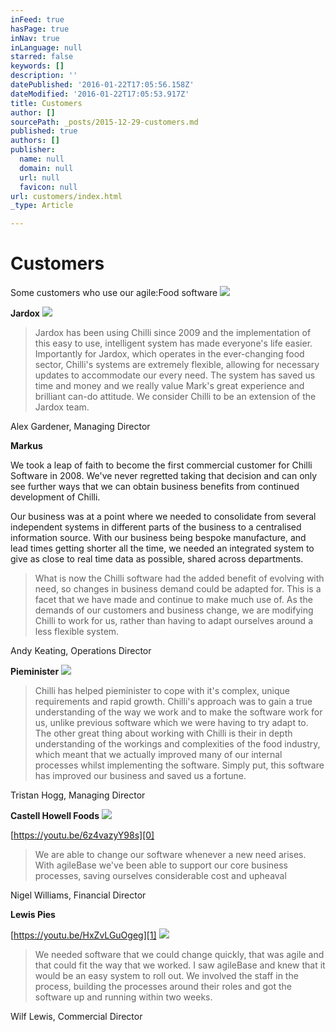 ```yaml
---
inFeed: true
hasPage: true
inNav: true
inLanguage: null
starred: false
keywords: []
description: ''
datePublished: '2016-01-22T17:05:56.158Z'
dateModified: '2016-01-22T17:05:53.917Z'
title: Customers
author: []
sourcePath: _posts/2015-12-29-customers.md
published: true
authors: []
publisher:
  name: null
  domain: null
  url: null
  favicon: null
url: customers/index.html
_type: Article

---
```

# Customers

Some customers who use our agile:Food software
![](https://the-grid-user-content.s3-us-west-2.amazonaws.com/7e223be7-62a6-446e-90ef-07a8f4a4819a.jpg)

**Jardox**
![](https://s3-us-west-2.amazonaws.com/the-grid-img/p/ffb8b1e55772629e0c66edb3961356416dde193c.png)

> Jardox has been using Chilli since 2009  and the implementation of this easy to use, intelligent system has made everyone's life easier. Importantly for Jardox, which operates in the ever-changing food sector, Chilli's systems are extremely flexible, allowing for necessary updates to accommodate our every need. The system has saved us time and money and we really value Mark's great experience and brilliant can-do attitude. We consider Chilli to be an extension of the Jardox team.

Alex Gardener, Managing Director

**Markus**

We took a leap of faith to become the first commercial customer for Chilli Software in 2008\. We've never regretted taking that decision and can only see further ways that we can obtain business benefits from continued development of Chilli.

Our business was at a point where we needed to consolidate from several independent systems in different parts of the business to a centralised information source. With our business being bespoke manufacture, and lead times getting shorter all the time, we needed an integrated system to give as close to real time data as possible, shared across departments.

> What is now the Chilli software had the added benefit of evolving with need, so changes in business demand could be adapted for. This is a facet that we have made and continue to make much use of. As the demands of our customers and business change, we are modifying Chilli to work for us, rather than having to adapt ourselves around a less flexible system.

Andy Keating, Operations Director

**Pieminister**
![](https://s3-us-west-2.amazonaws.com/the-grid-img/p/8ea0dd0db67e88ab82d0e136c57a630949bbb15f.jpg)

> Chilli has helped pieminister to cope with it's complex, unique requirements and rapid growth. Chilli's approach was to gain a true understanding of the way we work and to make the software work for us, unlike previous software which we were having to try adapt to.  The other great thing about working with Chilli is their in depth understanding of the workings and complexities of the food industry, which meant that we actually improved many of our internal processes whilst implementing the software. Simply put, this software has improved our business and saved us a fortune.

Tristan Hogg, Managing Director

**Castell Howell Foods**
![](https://s3-us-west-2.amazonaws.com/the-grid-img/p/fbb6e0b3235130eb274828cb039566c217782f8a.jpg)

[https://youtu.be/6z4vazyY98s][0]

> We are able to change our software whenever a new need arises. With agileBase we've been able to support our core business processes, saving ourselves considerable cost and upheaval

Nigel Williams, Financial Director

**Lewis Pies**

[https://youtu.be/HxZvLGuOgeg][1]
![](https://s3-us-west-2.amazonaws.com/the-grid-img/p/0a13a9467a54a1e0a6fe928cd18481bd18044f2a.png)

> We needed software that we could change quickly, that was agile and that could fit the way that we worked. I saw agileBase and knew that it would be an easy system to roll out. We involved the staff in the process, building the processes around their roles and got the software up and running within two weeks.

Wilf Lewis, Commercial Director

[0]: https://youtu.be/6z4vazyY98s?list=PLlgCqlJyQnPNw-O6_IBQF0odA9_sSnrek
[1]: https://youtu.be/HxZvLGuOgeg?list=PLlgCqlJyQnPNw-O6_IBQF0odA9_sSnrek